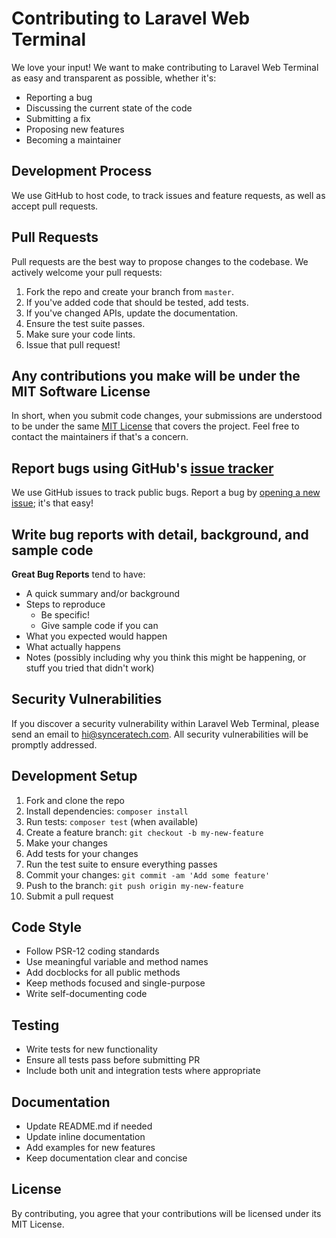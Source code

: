 # Contributing to Laravel Web Terminal

We love your input! We want to make contributing to Laravel Web Terminal as easy and transparent as possible, whether it's:

- Reporting a bug
- Discussing the current state of the code
- Submitting a fix
- Proposing new features
- Becoming a maintainer

## Development Process

We use GitHub to host code, to track issues and feature requests, as well as accept pull requests.

## Pull Requests

Pull requests are the best way to propose changes to the codebase. We actively welcome your pull requests:

1. Fork the repo and create your branch from `master`.
2. If you've added code that should be tested, add tests.
3. If you've changed APIs, update the documentation.
4. Ensure the test suite passes.
5. Make sure your code lints.
6. Issue that pull request!

## Any contributions you make will be under the MIT Software License

In short, when you submit code changes, your submissions are understood to be under the same [MIT License](http://choosealicense.com/licenses/mit/) that covers the project. Feel free to contact the maintainers if that's a concern.

## Report bugs using GitHub's [issue tracker](https://github.com/elmgdad/laravel-web-terminal/issues)

We use GitHub issues to track public bugs. Report a bug by [opening a new issue](https://github.com/elmgdad/laravel-web-terminal/issues/new); it's that easy!

## Write bug reports with detail, background, and sample code

**Great Bug Reports** tend to have:

- A quick summary and/or background
- Steps to reproduce
  - Be specific!
  - Give sample code if you can
- What you expected would happen
- What actually happens
- Notes (possibly including why you think this might be happening, or stuff you tried that didn't work)

## Security Vulnerabilities

If you discover a security vulnerability within Laravel Web Terminal, please send an email to hi@synceratech.com. All security vulnerabilities will be promptly addressed.

## Development Setup

1. Fork and clone the repo
2. Install dependencies: `composer install`
3. Run tests: `composer test` (when available)
4. Create a feature branch: `git checkout -b my-new-feature`
5. Make your changes
6. Add tests for your changes
7. Run the test suite to ensure everything passes
8. Commit your changes: `git commit -am 'Add some feature'`
9. Push to the branch: `git push origin my-new-feature`
10. Submit a pull request

## Code Style

- Follow PSR-12 coding standards
- Use meaningful variable and method names
- Add docblocks for all public methods
- Keep methods focused and single-purpose
- Write self-documenting code

## Testing

- Write tests for new functionality
- Ensure all tests pass before submitting PR
- Include both unit and integration tests where appropriate

## Documentation

- Update README.md if needed
- Update inline documentation
- Add examples for new features
- Keep documentation clear and concise

## License

By contributing, you agree that your contributions will be licensed under its MIT License.